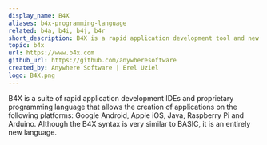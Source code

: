 ```yaml
---
display_name: B4X
aliases: b4x-programming-language
related: b4a, b4i, b4j, b4r
short_description: B4X is a rapid application development tool and new programming language to create cross platform apps.
topic: b4x
url: https://www.b4x.com
github_url: https://github.com/anywheresoftware
created_by: Anywhere Software | Erel Uziel
logo: B4X.png
---
```

B4X is a suite of rapid application development IDEs and proprietary programming language that allows the creation of applications on the following platforms: Google Android, Apple iOS, Java, Raspberry Pi and Arduino. Although the B4X syntax is very similar to BASIC, it is an entirely new language.
